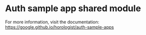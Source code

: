 # Auth sample app shared module

For more information, visit the
documentation: https://google.github.io/horologist/auth-sample-apps
